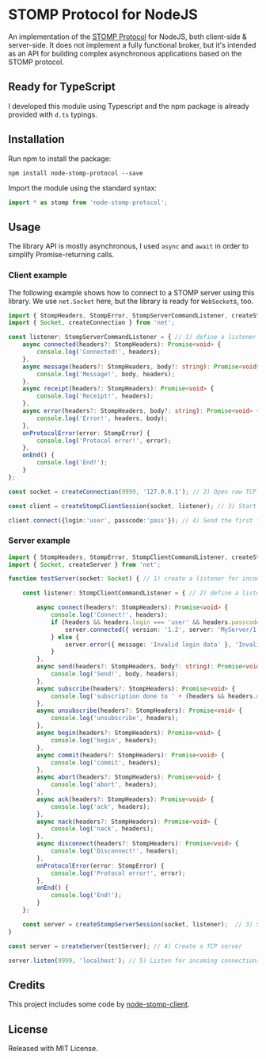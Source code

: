 # STOMP Protocol for NodeJS

An implementation of the [STOMP Protocol](https://stomp.github.io/) for NodeJS, both client-side & server-side. It does not implement a fully functional broker, but it's intended as an API for building complex asynchronous applications based on the STOMP protocol.

## Ready for TypeScript

I developed this module using Typescript and the npm package is already provided with `d.ts` typings.

## Installation

Run npm to install the package:

```shell
npm install node-stomp-protocol --save
```

Import the module using the standard syntax:

```typescript
import * as stomp from 'node-stomp-protocol';
```

## Usage

The library API is mostly asynchronous, I used `async` and `await` in order to simplify Promise-returning calls.

### Client example

The following example shows how to connect to a STOMP server using this library. We use `net.Socket` here, but the library is ready for `WebSocket`s, too.

```TypeScript
import { StompHeaders, StompError, StompServerCommandListener, createStompClientSession } from 'node-stomp-protocol';
import { Socket, createConnection } from 'net';

const listener: StompServerCommandListener = { // 1) define a listener for server-sent frames.
    async connected(headers?: StompHeaders): Promise<void> {
        console.log('Connected!', headers);
    },
    async message(headers?: StompHeaders, body?: string): Promise<void> {
        console.log('Message!', body, headers);
    },
    async receipt(headers?: StompHeaders): Promise<void> {
        console.log('Receipt!', headers);
    },
    async error(headers?: StompHeaders, body?: string): Promise<void> {
        console.log('Error!', headers, body);
    },
    onProtocolError(error: StompError) {
        console.log('Protocol error!', error);
    },
    onEnd() {
        console.log('End!');
    }
};

const socket = createConnection(9999, '127.0.0.1'); // 2) Open raw TCP socket to the server.

const client = createStompClientSession(socket, listener); // 3) Start a STOMP Session over the TCP socket.

client.connect({login:'user', passcode:'pass'}); // 4) Send the first frame!
```

### Server example

```TypeScript
import { StompHeaders, StompError, StompClientCommandListener, createStompServerSession } from 'node-stomp-protocol';
import { Socket, createServer } from 'net';

function testServer(socket: Socket) { // 1) create a listener for incoming raw TCP connections.

    const listener: StompClientCommandListener = { // 2) define a listener for client-sent frames.

        async connect(headers?: StompHeaders): Promise<void> {
            console.log('Connect!', headers);
            if (headers && headers.login === 'user' && headers.passcode === 'pass') {
                server.connected({ version: '1.2', server: 'MyServer/1.8.2' });
            } else {
                server.error({ message: 'Invalid login data' }, 'Invalid login data');
            }
        },
        async send(headers?: StompHeaders, body?: string): Promise<void> {
            console.log('Send!', body, headers);
        },
        async subscribe(headers?: StompHeaders): Promise<void> {
            console.log('subscription done to ' + (headers && headers.destination));
        },
        async unsubscribe(headers?: StompHeaders): Promise<void> {
            console.log('unsubscribe', headers);
        },
        async begin(headers?: StompHeaders): Promise<void> {
            console.log('begin', headers);
        },
        async commit(headers?: StompHeaders): Promise<void> {
            console.log('commit', headers);
        },
        async abort(headers?: StompHeaders): Promise<void> {
            console.log('abort', headers);
        },
        async ack(headers?: StompHeaders): Promise<void> {
            console.log('ack', headers);
        },
        async nack(headers?: StompHeaders): Promise<void> {
            console.log('nack', headers);
        },
        async disconnect(headers?: StompHeaders): Promise<void> {
            console.log('Disconnect!', headers);
        },
        onProtocolError(error: StompError) {
            console.log('Protocol error!', error);
        },
        onEnd() {
            console.log('End!');
        }
    };

    const server = createStompServerSession(socket, listener);  // 3) Start a STOMP Session over the TCP socket.
}

const server = createServer(testServer); // 4) Create a TCP server

server.listen(9999, 'localhost'); // 5) Listen for incoming connections
```

## Credits

This project includes some code by [node-stomp-client](https://github.com/easternbloc/node-stomp-client).

## License

Released with MIT License.
